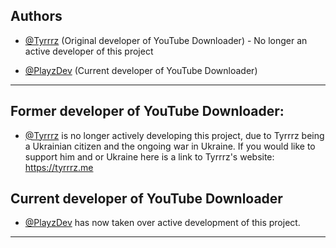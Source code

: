 ## Authors
- [@Tyrrrz](https://github.com/Tyrrrz) (Original developer of YouTube Downloader) - No longer an active developer of this project

- [@PlayzDev](https://github.com/PlayzDev) (Current developer of YouTube Downloader)
_________________________________________________________________________________________________________________________________________________________________________

## Former developer of YouTube Downloader:

- [@Tyrrrz](https://github.com/Tyrrrz) is no longer actively developing this project, due to Tyrrrz being a Ukrainian citizen and the ongoing war in Ukraine. If you would like to support him and or Ukraine here is a link to Tyrrrz's website: https://tyrrrz.me

## Current developer of YouTube Downloader

- [@PlayzDev](https://github.com/PlayzDev) has now taken over active development of this project.
_________________________________________________________________________________________________________________________________________________________________________
